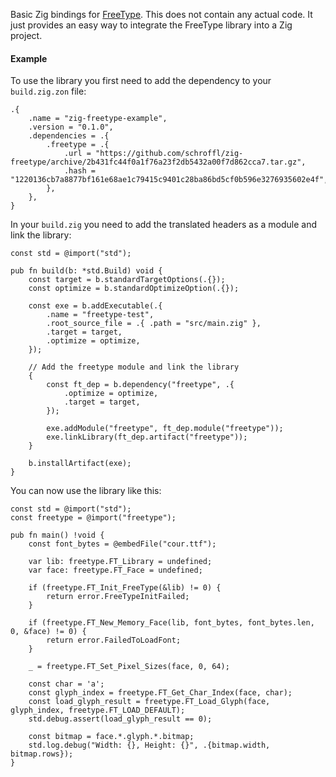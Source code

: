 Basic Zig bindings for [FreeType](https://freetype.org). This does not contain any actual code. It just provides an easy way to integrate the FreeType library into a Zig project.

#### Example

To use the library you first need to add the dependency to your `build.zig.zon` file:

```
.{
    .name = "zig-freetype-example",
    .version = "0.1.0",
    .dependencies = .{
        .freetype = .{
            .url = "https://github.com/schroffl/zig-freetype/archive/2b431fc44f0a1f76a23f2db5432a00f7d862cca7.tar.gz",
            .hash = "1220136cb7a8877bf161e68ae1c79415c9401c28ba86bd5cf0b596e3276935602e4f",
        },
    },
}
```

In your `build.zig` you need to add the translated headers as a module and link the library:

```zig
const std = @import("std");

pub fn build(b: *std.Build) void {
    const target = b.standardTargetOptions(.{});
    const optimize = b.standardOptimizeOption(.{});

    const exe = b.addExecutable(.{
        .name = "freetype-test",
        .root_source_file = .{ .path = "src/main.zig" },
        .target = target,
        .optimize = optimize,
    });

    // Add the freetype module and link the library
    {
        const ft_dep = b.dependency("freetype", .{
            .optimize = optimize,
            .target = target,
        });

        exe.addModule("freetype", ft_dep.module("freetype"));
        exe.linkLibrary(ft_dep.artifact("freetype"));
    }

    b.installArtifact(exe);
}
```

You can now use the library like this:
```zig
const std = @import("std");
const freetype = @import("freetype");

pub fn main() !void {
    const font_bytes = @embedFile("cour.ttf");

    var lib: freetype.FT_Library = undefined;
    var face: freetype.FT_Face = undefined;

    if (freetype.FT_Init_FreeType(&lib) != 0) {
        return error.FreeTypeInitFailed;
    }

    if (freetype.FT_New_Memory_Face(lib, font_bytes, font_bytes.len, 0, &face) != 0) {
        return error.FailedToLoadFont;
    }

    _ = freetype.FT_Set_Pixel_Sizes(face, 0, 64);

    const char = 'a';
    const glyph_index = freetype.FT_Get_Char_Index(face, char);
    const load_glyph_result = freetype.FT_Load_Glyph(face, glyph_index, freetype.FT_LOAD_DEFAULT);
    std.debug.assert(load_glyph_result == 0);

    const bitmap = face.*.glyph.*.bitmap;
    std.log.debug("Width: {}, Height: {}", .{bitmap.width, bitmap.rows});
}
```
